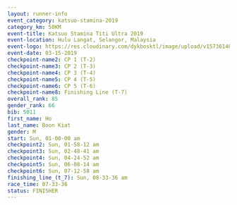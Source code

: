 ```yaml
---
layout: runner-info 
event_category: katsuo-stamina-2019 
category_km: 50KM 
event-title: Katsuo Stamina Titi Ultra 2019 
event-location: Hulu Langat, Selangor, Malaysia 
event-logo: https://res.cloudinary.com/dykbosktl/image/upload/v1573614825/Logo/Logo_p7ft6n.png
event-date: 03-15-2019 
checkpoint-name2: CP 1 (T-2) 
checkpoint-name3: CP 2 (T-3) 
checkpoint-name4: CP 3 (T-4) 
checkpoint-name5: CP 4 (T-5) 
checkpoint-name6: CP 5 (T-6) 
checkpoint-name8: Finishing Line (T-7) 
overall_rank: 85
gender_rank: 66
bib: 5011
first_name: Ho
last_name: Boon Kiat
gender: M
start: Sun, 01-00-00 am
checkpoint2: Sun, 01-58-12 am
checkpoint3: Sun, 02-48-41 am
checkpoint4: Sun, 04-24-52 am
checkpoint5: Sun, 06-08-14 am
checkpoint6: Sun, 07-12-58 am
finishing_line_(t_7): Sun, 08-33-36 am
race_time: 07-33-36
status: FINISHER
---
```

